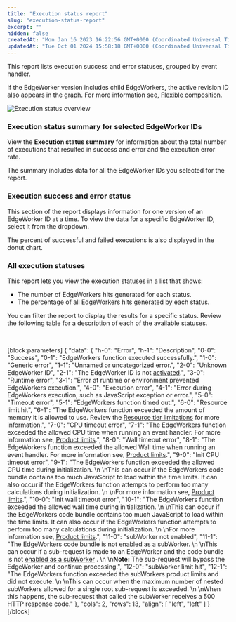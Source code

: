 ```yaml
---
title: "Execution status report"
slug: "execution-status-report"
excerpt: ""
hidden: false
createdAt: "Mon Jan 16 2023 16:22:56 GMT+0000 (Coordinated Universal Time)"
updatedAt: "Tue Oct 01 2024 15:58:18 GMT+0000 (Coordinated Universal Time)"
---
```

This report lists execution success and error statuses, grouped by event handler.

If the EdgeWorker version includes child EdgeWorkers, the active revision ID also appears in the graph. For more information see, [Flexible composition](doc:flexible-composition).

 ![Execution status overview](https://techdocs.akamai.com/edgeworkers/img/executionStatusReport-v2.png)

### Execution status summary for selected EdgeWorker IDs

View the **Execution status summary** for information about the total number of executions that resulted in success and error and the execution error rate. 

The summary includes data for all the EdgeWorker IDs you selected for the report.

### Execution success and error status

This section of the report displays information for one version of an EdgeWorker ID at a time. To view the data for a specific EdgeWorker ID, select it from the dropdown.

The percent of successful and failed executions is also displayed in the donut chart.

### All execution statuses

This report lets you view the execution statuses in a list that shows:

- The number of EdgeWorkers hits generated for each status.
- The percentage of all EdgeWorkers hits generated by each status.

You can filter the report to display the results for a specific status. Review the following table for a description of each of the available statuses.

<br />

[block:parameters]
{
  "data": {
    "h-0": "Error",
    "h-1": "Description",
    "0-0": "Success",
    "0-1": "EdgeWorkers function executed successfully.",
    "1-0": "Generic error",
    "1-1": "Unnamed or uncategorized error.",
    "2-0": "Unknown EdgeWorker ID",
    "2-1": "The EdgeWorker ID is not [activated](doc:manage-edgeworkers#activate-an-edgeworker-version).",
    "3-0": "Runtime error",
    "3-1": "Error at runtime or environment prevented EdgeWorkers execution.",
    "4-0": "Execution error",
    "4-1": "Error during EdgeWorkers execution, such as JavaScript exception or error.",
    "5-0": "Timeout error",
    "5-1": "EdgeWorkers function timed out.",
    "6-0": "Resource limit hit",
    "6-1": "The EdgeWorkers function exceeded the amount of memory it is allowed to use. Review the [Resource tier limitations](doc:resource-tier-limitations) for more information.",
    "7-0": "CPU timeout error",
    "7-1": "The EdgeWorkers function exceeded the allowed CPU time when running an event handler. For more information see, [Product limits](doc:limitations).",
    "8-0": "Wall timeout error",
    "8-1": "The EdgeWorkers function exceeded the allowed Wall time when running an event handler. For more information see, [Product limits](doc:limitations).",
    "9-0": "Init CPU timeout error",
    "9-1": "The EdgeWorkers function exceeded the allowed CPU time during initialization.  \n  \nThis can occur if the EdgeWorkers code bundle contains too much JavaScript to load within the time limits. It can also occur if the EdgeWorkers function attempts to perform too many calculations during initialization.  \n  \nFor more information see, [Product limits](doc:limitations).",
    "10-0": "Init wall timeout error",
    "10-1": "The EdgeWorkers function exceeded the allowed wall time during initialization.  \n  \nThis can occur if the EdgeWorkers code bundle contains too much JavaScript to load within the time limits. It can also occur if the EdgeWorkers function attempts to perform too many calculations during initialization.  \n  \nFor more information see, [Product limits](doc:limitations).",
    "11-0": "subWorker not enabled",
    "11-1": "The EdgeWorkers code bundle is not enabled as a subWorker.  \n  \nThis can occur if a sub-request is made to an EdgeWorker and the code bundle is not [enabled as a subWorker](doc:create-a-subworker#enable-subworkers) .  \n  \n**Note:** The sub-request will bypass the EdgeWorker and continue processing.",
    "12-0": "subWorker limit hit",
    "12-1": "The EdgeWorkers function exceeded the subWorkers product limits and did not execute.  \n  \nThis can occur when the maximum number of nested subWorkers allowed for a single root sub-request is exceeded.  \n  \nWhen this happens, the sub-request that called the subWorker receives a 500 HTTP response code."
  },
  "cols": 2,
  "rows": 13,
  "align": [
    "left",
    "left"
  ]
}
[/block]
